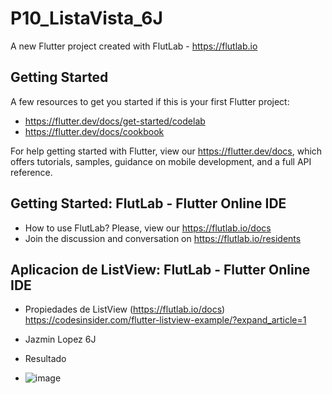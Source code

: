 # P10_ListaVista_6J

A new Flutter project created with FlutLab - https://flutlab.io

## Getting Started

A few resources to get you started if this is your first Flutter project:

- https://flutter.dev/docs/get-started/codelab
- https://flutter.dev/docs/cookbook

For help getting started with Flutter, view our
https://flutter.dev/docs, which offers tutorials,
samples, guidance on mobile development, and a full API reference.

## Getting Started: FlutLab - Flutter Online IDE

- How to use FlutLab? Please, view our https://flutlab.io/docs
- Join the discussion and conversation on https://flutlab.io/residents

## Aplicacion de ListView: FlutLab - Flutter Online IDE

- Propiedades de ListView (https://flutlab.io/docs) https://codesinsider.com/flutter-listview-example/?expand_article=1
- Jazmin Lopez 6J

- Resultado
- ![image](https://github.com/JazLopezMartinez/P10_ListaCard_6J/assets/143547919/9bac91f8-6495-4513-b3ea-bb9ca2ee5e55)

